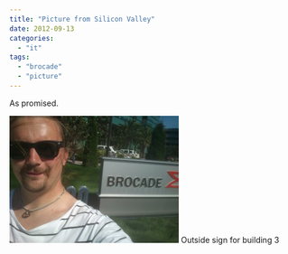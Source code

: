 ```yaml
---
title: "Picture from Silicon Valley"
date: 2012-09-13
categories: 
  - "it"
tags: 
  - "brocade"
  - "picture"
---
```


As promised.

[![](images/DSC_0200-300x225.jpg "At Brocade Headquarters")](http://www.guldmyr.com/blog/wp-content/uploads/DSC_0200.jpg) Outside sign for building 3
